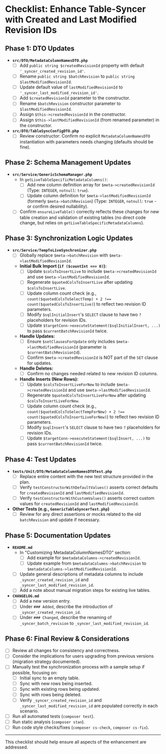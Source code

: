 # Checklist: Enhance Table-Syncer with Created and Last Modified Revision IDs

## Phase 1: DTO Updates
-   **`src/DTO/MetadataColumnNamesDTO.php`**
    -   [ ] Add `public string $createdRevisionId` property with default `'_syncer_created_revision_id'`.
    -   [ ] Rename `public string $batchRevision` to `public string $lastModifiedRevisionId`.
    -   [ ] Update default value of `lastModifiedRevisionId` to `'_syncer_last_modified_revision_id'`.
    -   [ ] Add `$createdRevisionId` parameter to the constructor.
    -   [ ] Rename `$batchRevision` constructor parameter to `$lastModifiedRevisionId`.
    -   [ ] Assign `$this->createdRevisionId` in the constructor.
    -   [ ] Assign `$this->lastModifiedRevisionId` (from renamed parameter) in the constructor.
-   **`src/DTO/TableSyncConfigDTO.php`**
    -   [ ] Review constructor: Confirm no explicit `MetadataColumnNamesDTO` instantiation with parameters needs changing (defaults should be fine).

## Phase 2: Schema Management Updates
-   **`src/Service/GenericSchemaManager.php`**
    -   In `getLiveTableSpecificMetadataColumns()`:
        -   [ ] Add new column definition array for `$meta->createdRevisionId` (Type: `INTEGER`, `notnull`: `true`).
        -   [ ] Update column definition for `$meta->lastModifiedRevisionId` (formerly `$meta->batchRevision`) (Type: `INTEGER`, `notnull`: `true` - or confirm desired nullability).
    -   [ ] Confirm `ensureLiveTable()` correctly reflects these changes for new table creation and validation of existing tables (no direct code change, but relies on `getLiveTableSpecificMetadataColumns`).

## Phase 3: Synchronization Logic Updates
-   **`src/Service/TempToLiveSynchronizer.php`**
    -   [ ] Globally replace `$meta->batchRevision` with `$meta->lastModifiedRevisionId`.
    -   **Initial Bulk Import (`if ($countInt === 0)`):**
        -   [ ] Update `$colsToInsertLive` to include `$meta->createdRevisionId` and use `$meta->lastModifiedRevisionId`.
        -   [ ] Regenerate `$quotedColsToInsertLive` after updating `$colsToInsertLive`.
        -   [ ] Update column count check (e.g., `count($quotedColsToSelectTemp) + 2 !== count($quotedColsToInsertLive)`) to reflect two revision ID parameters.
        -   [ ] Modify `$sqlInitialInsert`'s `SELECT` clause to have two `?` placeholders for revision IDs.
        -   [ ] Update `$targetConn->executeStatement($sqlInitialInsert, ...)` to pass `$currentBatchRevisionId` twice.
    -   **Handle Updates:**
        -   [ ] Ensure `$setClausesForUpdate` only includes `$meta->lastModifiedRevisionId` (parameter is `$currentBatchRevisionId`).
        -   [ ] Confirm `$meta->createdRevisionId` is NOT part of the `SET` clause for updates.
    -   **Handle Deletes:**
        -   [ ] Confirm no changes needed related to new revision ID columns.
    -   **Handle Inserts (New Rows):**
        -   [ ] Update `$colsToInsertLiveForNew` to include `$meta->createdRevisionId` and use `$meta->lastModifiedRevisionId`.
        -   [ ] Regenerate `$quotedColsToInsertLiveForNew` after updating `$colsToInsertLiveForNew`.
        -   [ ] Update column count check (e.g., `count($quotedColsToSelectTempForNew) + 2 !== count($quotedColsToInsertLiveForNew)`) to reflect two revision ID parameters.
        -   [ ] Modify `$sqlInsert`'s `SELECT` clause to have two `?` placeholders for revision IDs.
        -   [ ] Update `$targetConn->executeStatement($sqlInsert, ...)` to pass `$currentBatchRevisionId` twice.

## Phase 4: Test Updates
-   **`tests/Unit/DTO/MetadataColumnNamesDTOTest.php`**
    -   [ ] Replace entire content with the new test structure provided in the plan.
    -   [ ] Verify `testConstructorWithDefaultValues()` asserts correct defaults for `createdRevisionId` and `lastModifiedRevisionId`.
    -   [ ] Verify `testConstructorWithCustomValues()` asserts correct custom values for `createdRevisionId` and `lastModifiedRevisionId`.
-   **Other Tests (e.g., `GenericTableSyncerTest.php`)**
    -   [ ] Review for any direct assertions or mocks related to the old `batchRevision` and update if necessary.

## Phase 5: Documentation Updates
-   **`README.md`**
    -   In "Customizing MetadataColumnNamesDTO" section:
        -   [ ] Add example for `$metadataColumns->createdRevisionId`.
        -   [ ] Update example from `$metadataColumns->batchRevision` to `$metadataColumns->lastModifiedRevisionId`.
    -   [ ] Update general descriptions of metadata columns to include `_syncer_created_revision_id` and `_syncer_last_modified_revision_id`.
    -   [ ] Add a note about manual migration steps for existing live tables.
-   **`CHANGELOG.md`**
    -   [ ] Add a new version entry.
    -   [ ] Under `### Added`, describe the introduction of `_syncer_created_revision_id`.
    -   [ ] Under `### Changed`, describe the renaming of `_syncer_batch_revision` to `_syncer_last_modified_revision_id`.

## Phase 6: Final Review & Considerations
-   [ ] Review all changes for consistency and correctness.
-   [ ] Consider the implications for users upgrading from previous versions (migration strategy documented).
-   [ ] Manually test the synchronization process with a sample setup if possible, focusing on:
    -   [ ] Initial sync to an empty table.
    -   [ ] Sync with new rows being inserted.
    -   [ ] Sync with existing rows being updated.
    -   [ ] Sync with rows being deleted.
    -   [ ] Verify `_syncer_created_revision_id` and `_syncer_last_modified_revision_id` are populated correctly in each scenario.
-   [ ] Run all automated tests (`composer test`).
-   [ ] Run static analysis (`composer stan`).
-   [ ] Run code style checks/fixes (`composer cs-check`, `composer cs-fix`).

---
This checklist should help ensure all aspects of the enhancement are addressed.

